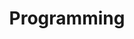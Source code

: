 ---
title: "Programming"
weight: 2
bookFlatSection: false #this makes it so this page isn't seen
# bookCollapseSection: true
draft: true
---